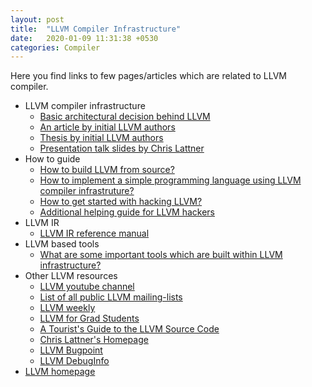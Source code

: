 ```yaml
---
layout: post
title:  "LLVM Compiler Infrastructure"
date:   2020-01-09 11:31:38 +0530
categories: Compiler
---
```


Here you find links to few pages/articles which are related to LLVM compiler.

* LLVM compiler infrastructure
  * [Basic architectural decision behind LLVM][1]
  * [An article by initial LLVM authors][2]
  * [Thesis by initial LLVM authors][4]
  * [Presentation talk slides by Chris Lattner][3]
* How to guide
  * [How to build LLVM from source?][5]
  * [How to implement a simple programming language using LLVM compiler infrastruture?][6]
  * [How to get started with hacking LLVM?][7]
  * [Additional helping guide for LLVM hackers][8]
* LLVM IR
  * [LLVM IR reference manual][9]
* LLVM based tools
  * [What are some important tools which are built within LLVM infrastructure?][10]
* Other LLVM resources
  * [LLVM youtube channel][12]
  * [List of all public LLVM mailing-lists][13]
  * [LLVM weekly][14]
  * [LLVM for Grad Students][15]
  * [A Tourist's Guide to the LLVM Source Code][16]
  * [Chris Lattner's Homepage][17]
  * [LLVM Bugpoint][18]
  * [LLVM DebugInfo][19]
* [LLVM homepage][11]

[1]: http://www.aosabook.org/en/llvm.html
[2]: /files/LLVM/2004-01-30-CGO-LLVM.pdf
[3]: /files/LLVM/2008-10-04-ACAT-LLVM-Intro.pdf
[4]: /files/LLVM/2002-12-LattnerMSThesis.pdf
[5]: https://llvm.org/docs/GettingStarted.html
[6]: https://llvm.org/docs/tutorial/index.html
[7]: https://llvm.org/docs/ProgrammersManual.html
[8]: https://llvm.org/docs/UserGuides.html
[9]: https://llvm.org/docs/Reference.html
[10]: https://llvm.org/docs/CommandGuide/index.html
[11]: https://llvm.org/
[12]: https://www.youtube.com/channel/UCv2_41bSAa5Y_8BacJUZfjQ/feed
[13]: http://lists.llvm.org/mailman/listinfo
[14]: http://llvmweekly.org/
[15]: https://www.cs.cornell.edu/~asampson/blog/llvm.html
[16]: https://blog.regehr.org/archives/1453
[17]: http://www.nondot.org/sabre/
[18]: http://logan.tw/posts/2014/11/26/llvm-bugpoint/
[19]: https://wiki.aalto.fi/display/t1065450/LLVM+DebugInfo
